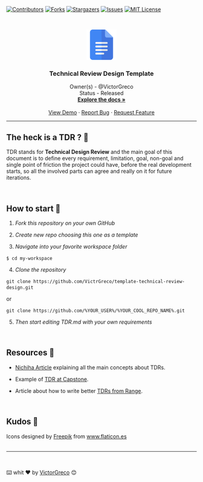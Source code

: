 [![Contributors][contributors-shield]][contributors-url]
[![Forks][forks-shield]][forks-url]
[![Stargazers][stars-shield]][stars-url]
[![Issues][issues-shield]][issues-url]
[![MIT License][license-shield]][license-url]

<br />
<p align="center">
  <a href="https://github.com/VictrGreco/template-technical-review-design">
    <img src="logo.svg" alt="Logo" width="80" height="80">
  </a>

  <h3 align="center"> Technical Review Design Template </h3>

  <p align="center">
    Owner(s) - @VictorGreco <br>
    Status - Released
    <br />
    <a href="https://github.com/VictrGreco/template-technical-review-design"><strong>Explore the docs »</strong></a>
    <br />
    <br />
    <a href="https://github.com/VictrGreco/template-technical-review-design">View Demo</a>
    ·
    <a href="https://github.com/VictrGreco/template-technical-review-design/issues">Report Bug</a>
    ·
    <a href="https://github.com/VictrGreco/template-technical-review-design/issues">Request Feature</a>
  </p>
</p>

<hr></hr>

## The heck is a TDR ? 🤔

TDR stands for **Technical Design Review** and the main goal of this document is to define every requirement, limitation, goal, non-goal and single point of friction the project could have, before the real development starts, so all the involved parts can agree and really on it for future iterations.

</br>

## How to start 🔧

1. _Fork this repository on your own GitHub_

2. _Create new repo choosing this one as a template_

3. _Navigate into your favorite workspace folder_

```
$ cd my-workspace
```

4. _Clone the repository_

```
git clone https://github.com/VictrGreco/template-technical-review-design.git
```

or 

```
git clone https://github.com/%YOUR_USER%/%YOUR_COOL_REPO_NAME%.git
```

5. _Then start editing TDR.md with your own requirements_

</br>

## Resources 📖

- [Nichiha Article](https://www.nichiha.com/blog/nichiha-s-david-hohenstern-on-the-technical-design-review-process#:~:text=The%20Technical%20Design%20Review%20is,Technical%20Design%20Reviews%20geared%20toward%3F) explaining all the main concepts about TDRs.

- Example of [TDR at Capstone](file:///Users/victorgreco/Downloads/technical-design-reviews-in-capstone.pdf).

- Article about how to write better [TDRs from Range](https://www.range.co/blog/better-tech-specs).

</br>

## Kudos 🎉

<div>Icons designed by <a href="https://www.freepik.com" title="Freepik">Freepik</a> from <a href="https://www.flaticon.es/" title="Flaticon">www.flaticon.es</a></div>

</br>

---
</br>


⌨️ whit ❤️ by [VictorGreco](https://github.com/VictorGreco) 😊


<!-- MARKDOWN LINKS & IMAGES -->
<!-- https://www.markdownguide.org/basic-syntax/#reference-style-links -->
[contributors-shield]: https://img.shields.io/github/contributors/VictrGreco/template-technical-review-design.svg?style=flat-square
[contributors-url]: https://github.com/VictrGreco/template-technical-review-design/graphs/contributors
[forks-shield]: https://img.shields.io/github/forks/VictrGreco/template-technical-review-design.svg?style=flat-square
[forks-url]: https://github.com/VictrGreco/template-technical-review-design/network/members
[stars-shield]: https://img.shields.io/github/stars/VictrGreco/template-technical-review-design.svg?style=flat-square
[stars-url]: https://github.com/VictrGreco/template-technical-review-design/stargazers
[issues-shield]: https://img.shields.io/github/issues/VictrGreco/template-technical-review-design.svg?style=flat-square
[issues-url]: https://github.com/VictrGreco/template-technical-review-design/issues
[license-shield]: https://img.shields.io/github/license/VictrGreco/template-technical-review-design.svg?style=flat-square
[license-url]: https://github.com/VictrGreco/template-technical-review-design/blob/master/LICENSE.txt
[linkedin-shield]: https://img.shields.io/badge/-LinkedIn-black.svg?style=flat-square&logo=linkedin&colorB=555
